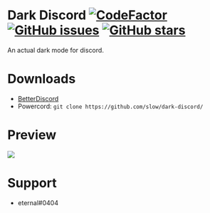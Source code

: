 # Dark Discord [![CodeFactor](https://www.codefactor.io/repository/github/slow/dark-discord/badge)](https://www.codefactor.io/repository/github/slow/dark-discord) [![GitHub issues](https://img.shields.io/github/issues/slow/dark-discord?style=flat)](https://github.com/slow/dark-discord/issues) [![GitHub stars](https://img.shields.io/github/stars/slow/dark-discord?style=flat)](https://github.com/slow/dark-discord/stargazers)
An actual dark mode for discord.

# Downloads
- [BetterDiscord](https://betterdiscord.net/ghdl?id=3420)
- Powercord: `git clone https://github.com/slow/dark-discord/`

# Preview
<img src="https://media.wtf/54068831"/>

# Support 
- eternal#0404
